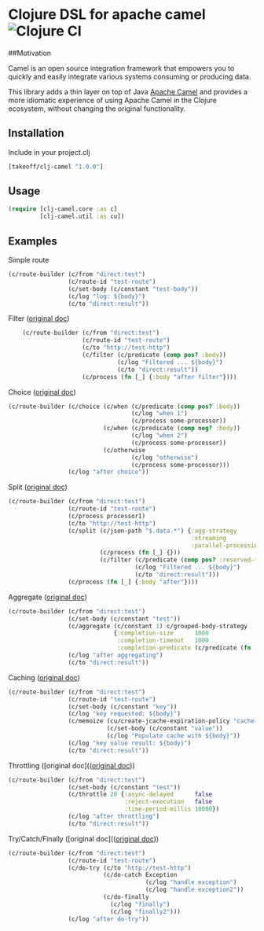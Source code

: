 # Clojure DSL for apache camel ![Clojure CI](https://github.com/TakeoffTech/clj-camel/workflows/Clojure%20CI/badge.svg)

##Motivation

Camel is an open source integration framework that empowers you to quickly and easily integrate various systems consuming or producing data.

This library adds a thin layer on top of Java [Apache Camel](https://camel.apache.org) and 
provides a more idiomatic experience of using Apache Camel in the Clojure ecosystem, without changing the original functionality.


## Installation

Include in your project.clj

```clojure
[takeoff/clj-camel "1.0.0"]
```


## Usage

```clojure
(require [clj-camel.core :as c]
         [clj-camel.util :as cu])
```

## Examples

Simple route
```clojure
(c/route-builder (c/from "direct:test")
                 (c/route-id "test-route")
                 (c/set-body (c/constant "test-body"))
                 (c/log "log: ${body}")
                 (c/to "direct:result"))
```

Filter ([original doc](https://camel.apache.org/components/latest/eips/filter-eip.html))
```clojure
    (c/route-builder (c/from "direct:test")
                     (c/route-id "test-route")
                     (c/to "http://test-http")
                     (c/filter (c/predicate (comp pos? :body))
                               (c/log "Filtered ... ${body}")
                               (c/to "direct:result"))
                     (c/process (fn [_] {:body "after filter"})))
```

Choice ([original doc](https://camel.apache.org/components/latest/eips/choice-eip.html))
```clojure
(c/route-builder (c/choice (c/when (c/predicate (comp pos? :body))
                                   (c/log "when 1")
                                   (c/process some-processor))
                           (c/when (c/predicate (comp neg? :body))
                                   (c/log "when 2")
                                   (c/process some-processor))
                           (c/otherwise
                                   (c/log "otherwise")
                                   (c/process some-processor)))
                 (c/log "after choice"))
```

Split ([original doc](https://camel.apache.org/components/latest/eips/split-eip.html))
```clojure
(c/route-builder (c/from "direct:test")
                 (c/route-id "test-route")
                 (c/process processor1)
                 (c/to "http://test-http")
                 (c/split (c/json-path "$.data.*") {:agg-strategy        c/grouped-exchange-strategy
                                                    :streaming           true
                                                    :parallel-processing true}
                          (c/process (fn [_] {}))
                          (c/filter (c/predicate (comp pos? :reserved-today :body))
                                    (c/log "Filtered ... ${body}")
                                    (c/to "direct:result")))
                 (c/process (fn [_] {:body "after"})))
```

Aggregate ([original doc](https://camel.apache.org/components/latest/eips/aggregate-eip.html))
```clojure
(c/route-builder (c/from "direct:test")
                 (c/set-body (c/constant "test"))
                 (c/aggregate (c/constant 1) c/grouped-body-strategy
                              {:completion-size      1000
                               :completion-timeout   1000
                               :completion-predicate (c/predicate (fn [_] true))})
                 (c/log "after aggregating")
                 (c/to "direct:result"))
```
Caching ([original doc](https://camel.apache.org/components/latest/jcache-component.html))
```clojure
(c/route-builder (c/from "direct:test")
                 (c/route-id "test-route")
                 (c/set-body (c/constant "key"))
                 (c/log "key requested: ${body}")
                 (c/memoize (cu/create-jcache-expiration-policy "cache-name" 60)
                            (c/set-body (c/constant "value"))
                            (c/log "Populate cache with ${body}"))
                 (c/log "key value result: ${body}")
                 (c/to "direct:result"))
```
Throttling ([original doc](([original doc](https://camel.apache.org/components/latest/eips/aggregate-eip.html)))
```clojure
(c/route-builder (c/from "direct:test")
                 (c/set-body (c/constant "test"))
                 (c/throttle 20 {:async-delayed      false
                                 :reject-execution   false
                                 :time-period-millis 10000})
                 (c/log "after throttling")
                 (c/to "direct:result"))
``` 
Try/Catch/Finally ([original doc](([original doc](https://camel.apache.org/components/latest/eips/aggregate-eip.html)))
```clojure
(c/route-builder (c/from "direct:test")
                 (c/route-id "test-route")
                 (c/do-try (c/to "http://test-http")
                           (c/do-catch Exception
                                       (c/log "handle exception")
                                       (c/log "handle exception2"))
                           (c/do-finally
                             (c/log "finally")
                             (c/log "finally2")))
                 (c/log "after do-try"))
```
